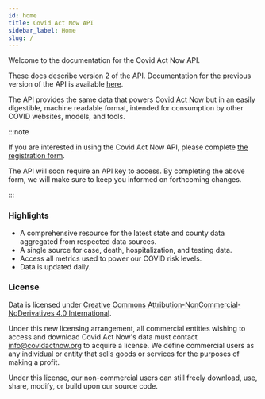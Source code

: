 ```yaml
---
id: home
title: Covid Act Now API
sidebar_label: Home
slug: /
---
```


Welcome to the documentation for the Covid Act Now API.

These docs describe version 2 of the API.
Documentation for the previous version of the API is available [here](https://github.com/covid-projections/covid-data-model/blob/master/api/README.V1.md).

The API provides the same data that powers [Covid Act Now](https://covidactnow.org)
but in an easily digestible, machine readable format, intended for consumption by other COVID websites, models, and tools.

:::note

If you are interested in using the Covid Act Now API, please
complete [the registration form](https://docs.google.com/forms/d/e/1FAIpQLSf15Qx2EdYUHUmNI2JBts4LbVqIxsLN1SEzZLJlwuWdfJ4dVg/viewform?usp=sf_link).

The API will soon require an API key to access. By completing the above form, we will
make sure to keep you informed on forthcoming changes.

:::

### Highlights
 * A comprehensive resource for the latest state and county data aggregated from respected data sources.
 * A single source for case, death, hospitalization, and testing data.
 * Access all metrics used to power our COVID risk levels.
 * Data is updated daily.

### License

Data is licensed under [Creative Commons Attribution-NonCommercial-NoDerivatives 4.0 International](https://creativecommons.org/licenses/by-nc-nd/4.0/).

Under this new licensing arrangement, all commercial entities wishing to access and download Covid Act Now's
data must contact <info@covidactnow.org> to acquire a license. We define commercial users as any individual
or entity that sells goods or services for the purposes of making a profit. 

Under this license, our non-commercial users can still freely download, use, share, modify, or build upon our source code.
